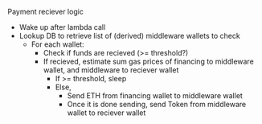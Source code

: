 Payment reciever logic
- Wake up after lambda call
- Lookup DB to retrieve list of (derived) middleware wallets to check
  - For each wallet:
    - Check if funds are recieved (>= threshold?)
    - If recieved, estimate sum gas prices of financing to middleware wallet, and middleware to reciever wallet
      - If >= threshold, sleep
      - Else,
        - Send ETH from financing wallet to middleware wallet
        - Once it is done sending, send Token from middleware wallet to reciever wallet